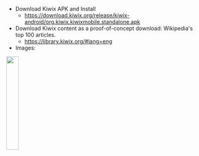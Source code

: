 - Download Kiwix APK and Install
  - https://download.kiwix.org/release/kiwix-android/org.kiwix.kiwixmobile.standalone.apk   
- Download Kiwix content as a proof-of-concept download: Wikipedia's top 100 articles.
  - https://library.kiwix.org/#lang=eng
- Images:
<img src="https://github.com/user-attachments/assets/a308f488-8efa-4e17-87f6-69bf5d4c6513" width=25% height=25%>
 

